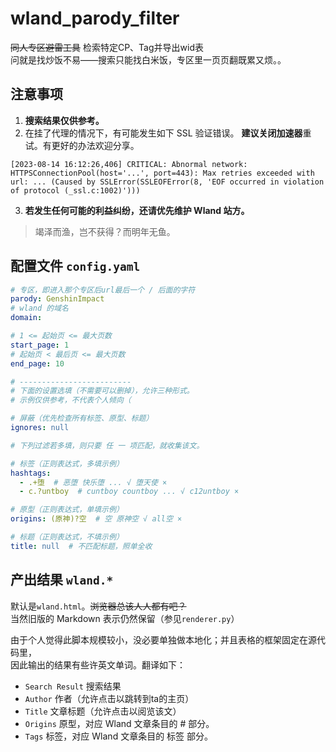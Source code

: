 # wland_parody_filter
~~同人专区避雷工具~~ 检索特定CP、Tag并导出wid表  
问就是找炒饭不易——搜索只能找白米饭，专区里一页页翻既累又烦。。

## 注意事项

1. **搜索结果仅供参考。**
2. 在挂了代理的情况下，有可能发生如下 SSL 验证错误。
  **建议关闭加速器**重试。有更好的办法欢迎分享。

```log
[2023-08-14 16:12:26,406] CRITICAL: Abnormal network: HTTPSConnectionPool(host='...', port=443): Max retries exceeded with url: ... (Caused by SSLError(SSLEOFError(8, 'EOF occurred in violation of protocol (_ssl.c:1002)')))
```

3. **若发生任何可能的利益纠纷，还请优先维护 Wland 站方。**

> 竭泽而渔，岂不获得？而明年无鱼。


## 配置文件 `config.yaml`
```yaml
# 专区，即进入那个专区后url最后一个 / 后面的字符
parody: GenshinImpact
# wland 的域名
domain: 

# 1 <= 起始页 <= 最大页数
start_page: 1
# 起始页 < 最后页 <= 最大页数
end_page: 10

# -------------------------
# 下面的设置选填（不需要可以删掉），允许三种形式。
# 示例仅供参考，不代表个人倾向（

# 屏蔽（优先检查所有标签、原型、标题）
ignores: null

# 下列过滤若多填，则只要 任 一 项匹配，就收集该文。

# 标签（正则表达式，多填示例）
hashtags:
  - .+堕  # 恶堕 快乐堕 ... √ 堕天使 ×
  - c.?untboy  # cuntboy countboy ... √ c12untboy ×

# 原型（正则表达式，单填示例）
origins: (原神)?空  # 空 原神空 √ all空 ×

# 标题（正则表达式，不填示例）
title: null  # 不匹配标题，照单全收
```

## 产出结果 `wland.*`
默认是`wland.html`。~~浏览器总该人人都有吧？~~  
当然旧版的 Markdown 表示仍然保留（参见`renderer.py`）

由于个人觉得此脚本规模较小，没必要单独做本地化；并且表格的框架固定在源代码里，  
因此输出的结果有些许英文单词。翻译如下：

- `Search Result`  搜索结果
- `Author`  作者（允许点击以跳转到ta的主页）
- `Title`  文章标题（允许点击以阅览该文）
- `Origins`  原型，对应 Wland 文章条目的 # 部分。
- `Tags`  标签，对应 Wland 文章条目的 标签 部分。
